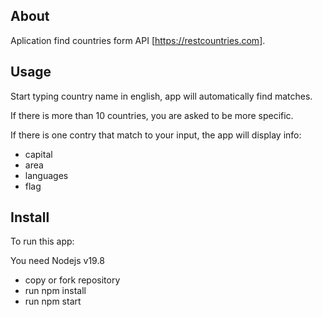 ## About

Aplication find countries form API [https://restcountries.com].

## Usage

Start typing country name in english, app will automatically find matches.

If there is more than 10 countries, you are asked to be more specific.

If there is one contry that match to your input, the app will display info:

- capital
- area
- languages
- flag

## Install

To run this app:

You need Nodejs v19.8

- copy or fork repository
- run npm install
- run npm start
